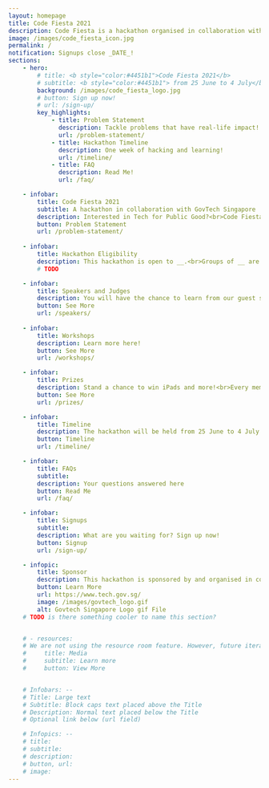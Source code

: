 ```yaml
---
layout: homepage
title: Code Fiesta 2021
description: Code Fiesta is a hackathon organised in collaboration with GovTech Singapore.
image: /images/code_fiesta_icon.jpg
permalink: /
notification: Signups close _DATE_!
sections:
    - hero:
        # title: <b style="color:#4451b1">Code Fiesta 2021</b>
        # subtitle: <b style="color:#4451b1"> from 25 June to 4 July</b>
        background: /images/code_fiesta_logo.jpg
        # button: Sign up now!
        # url: /sign-up/
        key_highlights:
            - title: Problem Statement
              description: Tackle problems that have real-life impact!
              url: /problem-statement/
            - title: Hackathon Timeline
              description: One week of hacking and learning!
              url: /timeline/
            - title: FAQ
              description: Read Me!
              url: /faq/

    - infobar:
        title: Code Fiesta 2021
        subtitle: A hackathon in collaboration with GovTech Singapore
        description: Interested in Tech for Public Good?<br>Code Fiesta 2021 will be held virtually from 25 June and 4 July<br>You will have the chance to solve problems with real-world impact to Singaporeans!
        button: Problem Statement
        url: /problem-statement/
    
    - infobar:
        title: Hackathon Eligibility
        description: This hackathon is open to __.<br>Groups of __ are encouraged to join. If you do not have a group, fret not. Channels will be provided for you to team up with other like-minded hackers!
        # TODO

    - infobar:
        title: Speakers and Judges
        description: You will have the chance to learn from our guest speakers!
        button: See More
        url: /speakers/
    
    - infobar:
        title: Workshops
        description: Learn more here!
        button: See More
        url: /workshops/

    - infobar:
        title: Prizes
        description: Stand a chance to win iPads and more!<br>Every member of the winning team will receive one item each, unless stated otherwise.
        button: See More
        url: /prizes/

    - infobar:
        title: Timeline
        description: The hackathon will be held from 25 June to 4 July 2021. Click here for more details.
        button: Timeline
        url: /timeline/

    - infobar:
        title: FAQs
        subtitle: 
        description: Your questions answered here
        button: Read Me
        url: /faq/

    - infobar:
        title: Signups
        subtitle:
        description: What are you waiting for? Sign up now!
        button: Signup
        url: /sign-up/

    - infopic:
        title: Sponsor
        description: This hackathon is sponsored by and organised in collaboration with Govtech Singapore.
        button: Learn More
        url: https://www.tech.gov.sg/
        image: /images/govtech_logo.gif
        alt: Govtech Singapore Logo gif File
    # TODO is there something cooler to name this section?    


    # - resources:
    # We are not using the resource room feature. However, future iterations of planners can use this area to put links from social media, previous good reviews, etc...
    #     title: Media
    #     subtitle: Learn more
    #     button: View More


    # Infobars: --
    # Title: Large text
    # Subtitle: Block caps text placed above the Title
    # Description: Normal text placed below the Title
    # Optional link below (url field)

    # Infopics: --
    # title:
    # subtitle:
    # description:
    # button, url:
    # image:
---
```


<!-- Multiple infobar sections are allowed -->
